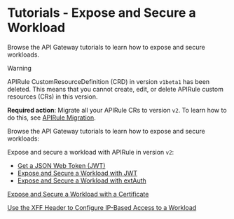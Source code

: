 # Tutorials - Expose and Secure a Workload
Browse the API Gateway tutorials to learn how to expose and secure workloads.

> [!WARNING]
> APIRule CustomResourceDefinition (CRD) in version `v1beta1` has been deleted. This means that you cannot create, edit, or delete APIRule custom resources (CRs) in this version.
>
> **Required action**: Migrate all your APIRule CRs to version `v2`. To learn how to do this, see [APIRule Migration](../../apirule-migration/README.md).

Browse the API Gateway tutorials to learn how to expose and secure workloads:

Expose and secure a workload with APIRule in version `v2`:
- [Get a JSON Web Token (JWT)](./01-51-get-jwt.md)
- [Expose and Secure a Workload with JWT](./01-52-expose-and-secure-workload-jwt.md)
- [Expose and Secure a Workload with extAuth](./01-53-expose-and-secure-workload-ext-auth.md)

[Expose and Secure a Workload with a Certificate](./01-54-expose-and-secure-workload-with-certificate.md)

[Use the XFF Header to Configure IP-Based Access to a Workload](./01-55-ip-based-access-with-xff.md)